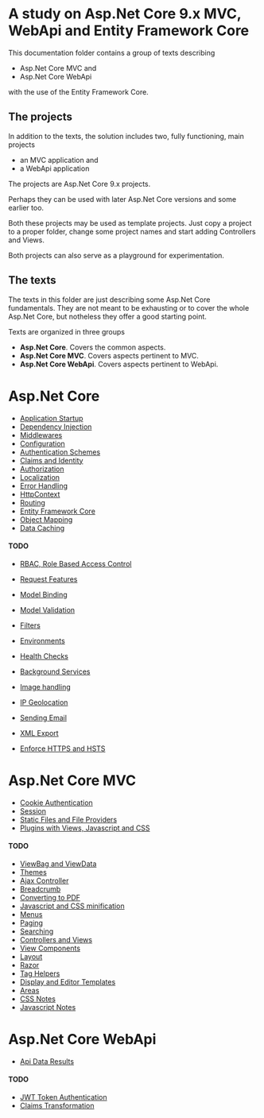 # A study on Asp.Net Core 9.x MVC, WebApi and Entity Framework Core
 
This documentation folder contains a group of texts describing 

- Asp.Net Core MVC and 
- Asp.Net Core WebApi 

with the use of the Entity Framework Core.

## The projects
In addition to the texts, the solution includes two, fully functioning, main projects

- an MVC application and
- a WebApi application

The projects are Asp.Net Core 9.x projects. 

Perhaps they can be used with later Asp.Net Core versions and some earlier too.

Both these projects may be used as template projects. Just copy a project to a proper folder, change some project names and start adding Controllers and Views.
 
Both projects can also serve as a playground for experimentation.

## The texts

The texts in this folder are just describing some Asp.Net Core fundamentals. They are not meant to be exhausting or to cover the whole Asp.Net Core, but notheless they offer a good starting point.

Texts are organized in three groups

- **Asp.Net Core**. Covers the common aspects.
- **Asp.Net Core MVC**. Covers aspects pertinent to MVC.
- **Asp.Net Core WebApi**. Covers aspects pertinent to WebApi.

# Asp.Net Core
- [Application Startup](ApplicationStartup.md)
- [Dependency Injection](DependencyInjection.md)
- [Middlewares](Middlewares.md)
- [Configuration](Configuration.md)
- [Authentication Schemes](AuthenticationSchemes.md)
- [Claims and Identity](ClaimsAndIdentity.md)
- [Authorization](Authorization.md)
- [Localization](Localization.md)
- [Error Handling](ErrorHandling.md)
- [HttpContext](HttpContext.md)
- [Routing](Routing.md)
- [Entity Framework Core](EFCore.md)
- [Object Mapping](ObjectMapping.md)
- [Data Caching](DataCaching.md)

#### TODO

- [RBAC, Role Based Access Control](RBAC.md)
- [Request Features](RequestFeatures.md)

- [Model Binding](ModelBinding.md)
- [Model Validation](ModelValidation.md)
- [Filters](Filters.md)
- [Environments](Environments.md)
- [Health Checks](HealthChecks.md)
- [Background Services](BackgroundServices.md)
- [Image handling](ImageHandling.md)
- [IP Geolocation](IpGeolocation.md)
- [Sending Email](SendingEmail.md)
- [XML Export](XmlExport.md)
- [Enforce HTTPS and HSTS](EnforceHTTPSandHSTS.md)


# Asp.Net Core MVC
- [Cookie Authentication](MVC/AuthenticationWithCookies.md)
- [Session](MVC/Session.md)
- [Static Files and File Providers](MVC/StaticFilesAndFileProviders.md)
- [Plugins with Views, Javascript and CSS](MVC/Plugins.md)

#### TODO
- [ViewBag and ViewData](MVC/ViewBagAndViewData.md)
- [Themes](MVC/Themes.md)
- [Ajax Controller](MVC/AjaxController.md)
- [Breadcrumb](MVC/Breadcrumb.md)
- [Converting to PDF](MVC/ConvertingToPDF.md)
- [Javascript and CSS minification](MVC/JsCssMinification.md)
- [Menus](MVC/Menus.md)
- [Paging](MVC/Paging.md)
- [Searching](MVC/Searching.md)
- [Controllers and Views](MVC/ControllersAndViews.md)
- [View Components](MVC/ViewComponents.md)
- [Layout](MVC/Layout.md)
- [Razor](MVC/Razor.md)
- [Tag Helpers](MVC/TagHelpers.md)
- [Display and Editor Templates](MVC/DisplayAndEditorTemplates.md)
- [Areas](MVC/Areas.md)
- [CSS Notes](MVC/CssNotes.md)
- [Javascript Notes](MVC/JavascriptNotes.md)


# Asp.Net Core WebApi
- [Api Data Results](WebApi/DataResults.md)

#### TODO
- [JWT Token Authentication](WebApi/JWTTokenAuthentication.md)
- [Claims Transformation](WebApi/ClaimsTransformation.md)
